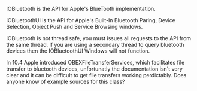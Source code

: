 

IOBluetooth is the API for Apple's BlueTooth implementation.

IOBluetoothUI is the API for Apple's Built-In Bluetooth Paring, Device Selection, Object Push and Service Browsing windows.

IOBluetooth is not thread safe, you must issues all requests to the API from the same thread. If you are using a secondary thread to query bluetooth devices then the IOBluetoothUI Windows will not function. 

In 10.4 Apple introduced OBEXFileTransferServices, which facilitates file transfer to bluetooth devices, unfortunatly the documentation isn't very clear and it can be difficult to get file transfers working perdictably. Does anyone know of example sources for this class?
